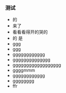 ### 测试

* 的
* 来了
* 看看看得开的哭的
* 的 是
* ggg
* ggg
* gggggggggggg
* gggggggggggggg
* gggggggggggggggggg
* ggggmmm
* gggggggggggg
* gggggggg
* ffr